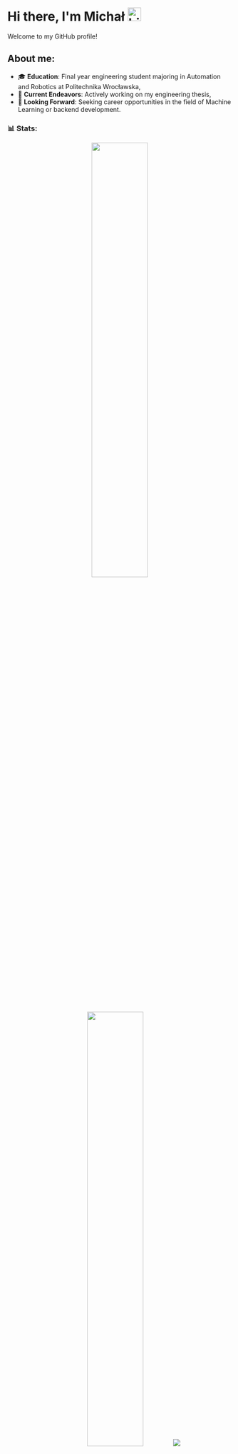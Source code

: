 # Hi there, I'm Michał <img src="https://user-images.githubusercontent.com/1303154/88677602-1635ba80-d120-11ea-84d8-d263ba5fc3c0.gif" width="30px" alt="hi">

Welcome to my GitHub profile!

## About me:
- 🎓 **Education**: Final year engineering student majoring in Automation and Robotics at Politechnika Wrocławska,
- 💼 **Current Endeavors**: Actively working on my engineering thesis,
- 🌟 **Looking Forward**: Seeking career opportunities in the field of Machine Learning or backend development.



### 📊 Stats:
<p align="center">
  <img height="50%" width="auto" src="https://github-readme-stats.vercel.app/api?username=mpszkudlarek&theme=nord&hide_border=true&border_radius=50&rank_icon=github&hide=issues,contribs" />
  <img height="50%" width="auto" src ="https://github-readme-stats.vercel.app/api/top-langs/?username=mpszkudlarek&hide_border=true&border_radius=50&layout=compact&theme=nord&langs_count=6&hide=html,css" />
  <img src ="https://github-readme-streak-stats.herokuapp.com?user=mpszkudlarek&theme=nord&hide_border=true&border_radius=50">
  <br>
  <br>
</p>


### 🧰 My Tech Stack:

<div align="center">
  
[![Python](https://img.shields.io/badge/python-3670A0?style=for-the-badge&logo=python&logoColor=ffdd54)](https://www.python.org/)
[![GitHub](https://img.shields.io/badge/github-%23121011.svg?style=for-the-badge&logo=github&logoColor=white)](https://git-scm.com/)
[![Jupyter](https://img.shields.io/badge/jupyter-%23FA0F00.svg?style=for-the-badge&logo=jupyter&logoColor=white)](https://jupyter.org/)
[![Flask](https://img.shields.io/badge/flask-%23000.svg?style=for-the-badge&logo=flask&logoColor=white)](https://flask.palletsprojects.com/en/3.0.x/)
[![Postgres](https://img.shields.io/badge/postgres-%23316192.svg?style=for-the-badge&logo=postgresql&logoColor=white)](https://www.postgresql.org/)
[![TensorFlow](https://img.shields.io/badge/TensorFlow-%23FF6F00.svg?style=for-the-badge&logo=TensorFlow&logoColor=white)](https://www.tensorflow.org/)

</div>






## Connect with Me:
- 📧 Email: [michal1szkudlarek@gmail.com](mailto:michal1szkudlarek@gmail.com)
- 🔗 LinkedIn: [Michał Szkudlarek](https://www.linkedin.com/in/mpszkudlarek/)
